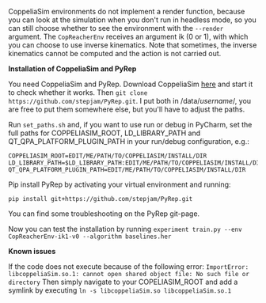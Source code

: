 CoppeliaSim environments do not implement a render function, because you can look at 
the simulation when you don't run in headless mode,
so you can still choose whether to see the environment with the `--render` argument.
The `CopReacherEnv` receives an argument ik (0 or 1), with which you can choose to use inverse
kinematics. Note that sometimes, the inverse kinematics cannot be computed and the action is
not carried out.

**Installation of CoppeliaSim and PyRep**

You need CoppeliaSim and PyRep. 
Download CoppeliaSim [here](https://www.coppeliarobotics.com/ubuntuVersions) and start it to check whether it works.
Then `git clone https://github.com/stepjam/PyRep.git`. I put both in /data/*username*/, you are free to put them
somewhere else, but you'll have to adjust the paths. 

Run `set_paths.sh` and, if you want to use run or debug in PyCharm, set the full paths for 
COPPELIASIM_ROOT, LD_LIBRARY_PATH and QT_QPA_PLATFORM_PLUGIN_PATH
in your run/debug configuration, e.g.:
```
COPPELIASIM_ROOT=EDIT/ME/PATH/TO/COPPELIASIM/INSTALL/DIR
LD_LIBRARY_PATH=$LD_LIBRARY_PATH:EDIT/ME/PATH/TO/COPPELIASIM/INSTALL/DIR
QT_QPA_PLATFORM_PLUGIN_PATH=EDIT/ME/PATH/TO/COPPELIASIM/INSTALL/DIR
```

Pip install PyRep by activating your virtual environment and running: 

`pip install git+https://github.com/stepjam/PyRep.git`

You can find some troubleshooting on the PyRep git-page.

Now you can test the installation by running
`experiment train.py --env CopReacherEnv-ik1-v0 --algorithm baselines.her`

**Known issues**

If the code does not execute because of the following error: `ImportError: libcoppeliaSim.so.1: cannot open shared object file: No such file or directory` Then simply navigate to your COPELIASIM_ROOT and add a symlink by executing `ln -s libcoppeliaSim.so libcoppeliaSim.so.1` 


